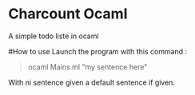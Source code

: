 # Charcount Ocaml
A simple todo liste in ocaml

#How to use
Launch the program with this command :
> ocaml Mains.ml "my sentence here"

With ni sentence given a default sentence if given.